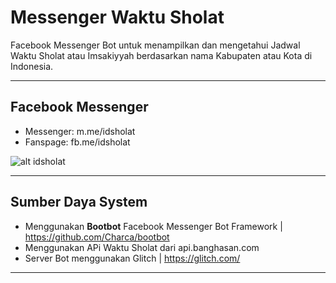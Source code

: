 Messenger Waktu Sholat
=========================

Facebook Messenger Bot untuk menampilkan dan mengetahui Jadwal Waktu Sholat atau Imsakiyyah berdasarkan nama Kabupaten atau Kota di Indonesia.

-------------------

Facebook Messenger 
----------------------
- Messenger: m.me/idsholat
- Fanspage: fb.me/idsholat

![alt idsholat](https://3.bp.blogspot.com/-ltCBxqzk64I/W9LsRpM-yxI/AAAAAAAAC7Q/qHNJdYME4n05czBDZ1bNua8y3mtaI9lyQCLcBGAs/s1600/fb-sholat.png)

-------------------

Sumber Daya System 
----------------------
- Menggunakan **Bootbot** Facebook Messenger Bot Framework | https://github.com/Charca/bootbot
- Menggunakan APi Waktu Sholat dari api.banghasan.com
- Server Bot menggunakan Glitch | https://glitch.com/
-------------------
